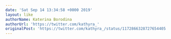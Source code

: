 ```yaml
---
date: 'Sat Sep 14 13:34:58 +0000 2019'
layout: like
authorName: Katerina Borodina
authorUrl: 'https://twitter.com/kathyra_'
originalPost: 'https://twitter.com/kathyra_/status/1172866328727654405'
---
```

